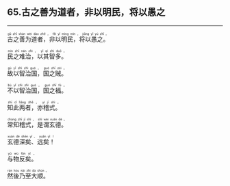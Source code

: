 ## 65.古之善为道者，非以明民，将以愚之
---


<ruby><rb> 古之善为道者，非以明民，将以愚之。 </rb> <rt> gǔ  zhī  shàn  wèi  dào  zhě ， fēi  yǐ  míng  mín ， jiāng  yǐ  yú  zhī 。</rt>
</ruby>

<ruby><rb> 民之难治，以其智多。 </rb> <rt> mín  zhī  nán  zhì ， yǐ  qí  zhì  duō 。</rt>
</ruby>

<ruby><rb> 故以智治国，国之贼。 </rb> <rt> gù  yǐ  zhì  zhì  guó ， guó  zhī  zéi 。</rt>
</ruby>

<ruby><rb> 不以智治国，国之福。 </rb> <rt> bù  yǐ  zhì  zhì  guó ， guó  zhī  fú 。</rt>
</ruby>

<ruby><rb> 知此两者，亦稽式。 </rb> <rt> zhī  cǐ  liǎng  zhě ， yì  jī  shì 。</rt>
</ruby>

<ruby><rb> 常知稽式，是谓玄德。 </rb> <rt> cháng  zhī  jī  shì ， shì  wèi  xuán  dé 。</rt>
</ruby>

<ruby><rb> 玄德深矣、远矣！ </rb> <rt> xuán  dé  shēn  yǐ 、 yuǎn  yǐ ！</rt>
</ruby>

<ruby><rb> 与物反矣。 </rb> <rt> yǔ  wù  fǎn  yǐ 。</rt>
</ruby>

<ruby><rb> 然後乃至大顺。 </rb> <rt> rán  hòu  nǎi  zhì  dà  shùn 。</rt>
</ruby>

<ruby><rb>   </rb> <rt> </rt>
</ruby>

